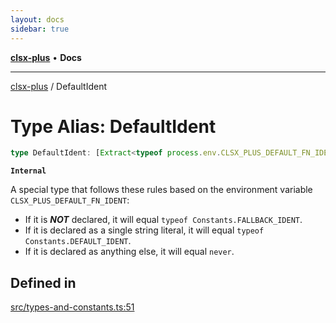 ```yaml
---
layout: docs
sidebar: true
---
```


[**clsx-plus**](README.md) • **Docs**

---

[clsx-plus](README.md) / DefaultIdent

# Type Alias: DefaultIdent

```ts
type DefaultIdent: [Extract<typeof process.env.CLSX_PLUS_DEFAULT_FN_IDENT, undefined>] extends [never] ? StringConstant<typeof DEFAULT_IDENT> : typeof FALLBACK_IDENT;
```

**`Internal`**

A special type that follows these rules based on the environment variable `CLSX_PLUS_DEFAULT_FN_IDENT`:

- If it is **_NOT_** declared, it will equal `typeof Constants.FALLBACK_IDENT`.
- If it is declared as a single string literal, it will equal `typeof Constants.DEFAULT_IDENT`.
- If it is declared as anything else, it will equal `never`.

## Defined in

[src/types-and-constants.ts:51](https://github.com/HoodieCollin/clsx-plus/blob/6e1806c1d3df5a0086bcfb605a74045d54bc746a/src/types-and-constants.ts#L51)
